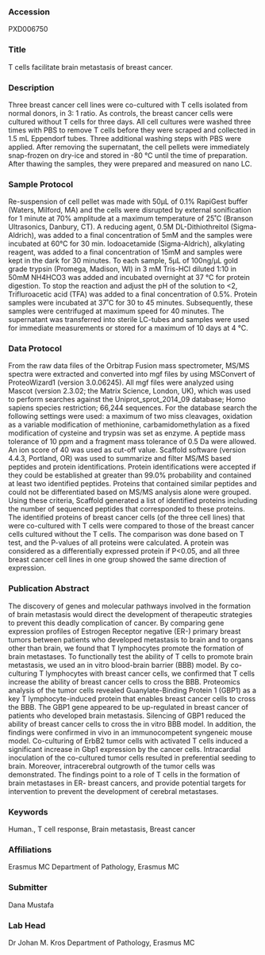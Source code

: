 ### Accession
PXD006750

### Title
T cells facilitate brain metastasis of breast cancer.

### Description
Three breast cancer cell lines were co-cultured with T cells isolated from normal donors, in 3: 1 ratio. As controls, the breast cancer cells were cultured without T cells for three days. All cell cultures were washed three times with PBS to remove T cells before they were scraped and collected in 1.5 mL Eppendorf tubes. Three additional washing steps with PBS were applied. After removing the supernatant, the cell pellets were immediately snap-frozen on dry-ice and stored in -80 °C until the time of preparation. After thawing the samples, they were prepared and measured on nano LC.

### Sample Protocol
Re-suspension of cell pellet was made with 50μL of 0.1% RapiGest buffer (Waters, Milford, MA) and the cells were disrupted by external sonification for 1 minute at 70% amplitude at a maximum temperature of 25˚C (Branson Ultrasonics, Danbury, CT). A reducing agent, 0.5M DL-Dithiothreitol (Sigma-Aldrich), was added to a final concentration of 5mM and the samples were incubated at 60°C for 30 min. Iodoacetamide (Sigma-Aldrich), alkylating reagent,  was added to a final concentration of 15mM and samples were kept in the dark for 30 minutes. To each sample, 5µL of 100ng/µL gold grade trypsin (Promega, Madison, WI) in 3 mM Tris-HCl diluted 1:10 in 50mM NH4HCO3 was added and incubated overnight at 37 °C for protein digestion. To stop the reaction and adjust the pH of the solution to <2, Trifluroacetic acid (TFA) was added to a final concentration of 0.5%. Protein samples were incubated at 37˚C for 30 to 45 minutes. Subsequently, these samples were centrifuged at maximum speed for 40 minutes. The supernatant was transferred into sterile LC-tubes and samples were used for immediate measurements or stored for a maximum of 10 days at 4 °C.

### Data Protocol
From the raw data files of the Orbitrap Fusion mass spectrometer, MS/MS spectra were extracted and converted into mgf files by using MSConvert of ProteoWizard1 (version 3.0.06245). All mgf files were analyzed using Mascot (version 2.3.02; the Matrix Science, London, UK), which was used to perform searches against the Uniprot_sprot_2014_09 database; Homo sapiens species restriction; 66,244 sequences. For the database search the following settings were used: a maximum of two miss cleavages, oxidation as a variable modification of methionine, carbamidomethylation as a fixed modification of cysteine and trypsin was set as enzyme. A peptide mass tolerance of 10 ppm and a fragment mass tolerance of 0.5 Da were allowed. An ion score of 40 was used as cut-off value. Scaffold software (version 4.4.3, Portland, OR) was used to summarize and filter MS/MS based peptides and protein identifications. Protein identifications were accepted if they could be established at greater than 99.0% probability and contained at least two identified peptides. Proteins that contained similar peptides and could not be differentiated based on MS/MS analysis alone were grouped. Using these criteria, Scaffold generated a list of identified proteins including the number of sequenced peptides that corresponded to these proteins. The identified proteins of breast cancer cells (of the three cell lines) that were co-cultured with T cells were compared to those of the breast cancer cells cultured without the T cells. The comparison was done based on T test, and the P-values of all proteins were calculated. A protein was considered as a differentially expressed protein if P<0.05, and all three breast cancer cell lines in one group showed the same direction of expression.

### Publication Abstract
The discovery of genes and molecular pathways involved in the formation of brain metastasis would direct the development of therapeutic strategies to prevent this deadly complication of cancer. By comparing gene expression profiles of Estrogen Receptor negative (ER-) primary breast tumors between patients who developed metastasis to brain and to organs other than brain, we found that T lymphocytes promote the formation of brain metastases. To functionally test the ability of T cells to promote brain metastasis, we used an in vitro blood-brain barrier (BBB) model. By co-culturing T lymphocytes with breast cancer cells, we confirmed that T cells increase the ability of breast cancer cells to cross the BBB. Proteomics analysis of the tumor cells revealed Guanylate-Binding Protein 1 (GBP1) as a key T lymphocyte-induced protein that enables breast cancer cells to cross the BBB. The GBP1 gene appeared to be up-regulated in breast cancer of patients who developed brain metastasis. Silencing of GBP1 reduced the ability of breast cancer cells to cross the in vitro BBB model. In addition, the findings were confirmed in vivo in an immunocompetent syngeneic mouse model. Co-culturing of ErbB2 tumor cells with activated T cells induced a significant increase in Gbp1 expression by the cancer cells. Intracardial inoculation of the co-cultured tumor cells resulted in preferential seeding to brain. Moreover, intracerebral outgrowth of the tumor cells was demonstrated. The findings point to a role of T cells in the formation of brain metastases in ER- breast cancers, and provide potential targets for intervention to prevent the development of cerebral metastases.

### Keywords
Human., T cell response, Brain metastasis, Breast cancer

### Affiliations
Erasmus MC
Department of Pathology, Erasmus MC

### Submitter
Dana  Mustafa 

### Lab Head
Dr Johan M. Kros
Department of Pathology, Erasmus MC


